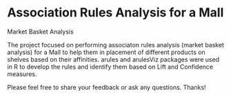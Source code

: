 # Association Rules Analysis for a Mall
 Market Basket Analysis
 
The project focused on performing associaton rules analysis (market basket analysis) for a Mall to help them in placement of different products on shelves based on their affinities. arules and arulesViz packages were used in R to develop the rules and identify them based on Lift and Confidence measures. 

Please feel free to share your feedback or ask any questions. Thanks!
